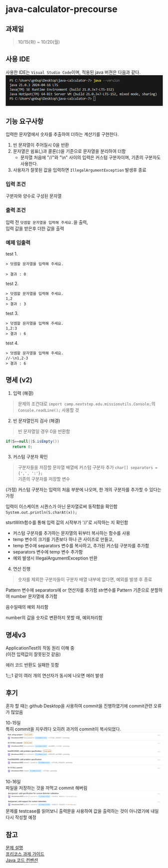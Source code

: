 # java-calculator-precourse

## 과제일
> 10/15(화) ~ 10/20(월)

## 사용 IDE
사용한 IDE는 `Visual Studio Code`이며, 적용된 java 버젼은 다음과 같다.<br>
![](./img/version.png)<br>


## 기능 요구사항
입력한 문자열에서 숫자를 추출하여 더하는 계산기를 구현한다.

1. 빈 문자열이 주어질시 0을 반환
2. 문자열은 쉼표(,)과 콜론(:)을 기준으로 문자열을 분리하여 더함
   - 문자열 처음에 "//"와 "\n" 사이의 입력은 커스텀 구분자이며, 기존의 구분자도 사용한다.
3. 사용자가 잘못된 값을 입력하면 `IllegalArgumentException` 발생후 종료

### 입력 조건
구분자와 양수로 구성된 문자열

### 출력 조건
입력 전 `덧셈할 문자열을 입력해 주세요.`을 출력,<br>
입력 값을 받은후 더한 값을 출력

### 예제 입출력
test 1.
```
> 덧셈할 문자열을 입력해 주세요.

> 결과 : 0
```
test 2.
```
> 덧셈할 문자열을 입력해 주세요.
1,2
> 결과 : 3
```
test 3.
```
> 덧셈할 문자열을 입력해 주세요.
1,2:3
> 결과 : 6
```
test 4.
```
> 덧셈할 문자열을 입력해 주세요.
//-\n1,2-3
> 결과 : 6
```
## 명세 (v2)
1. 입력 (해결)
> 문제의 조건대로 `import camp.nextstep.edu.missionutils.Console;`의 `Console.readLine();` 사용할 것

2. 빈 문자열인지 검사 (해결)
> 빈 문자열일 경우 0을 반환함
```java
if(S==null||S.isEmpty())
   return 0;
```

3. 커스텀 구분자 확인
> 구분자들을 저장할 문자열 배열에 커스텀 구분자 추가
`char[] separators = {',', ':'};`<br>
기존의 구분자를 저장할 변수

(가정) 커스텀 구분자는 입력의 처음 부분에 나오며, 한 개의 구분자를 추가할 수 있다는 가정

입력이 이스케이프 시퀀스가 아닌 문자열로써 동작함을 확인함
`System.out.println(S.charAt(x));`

stsrtWith함수를 통해 입력 값의 시작부가 '//'로 시작하는 지 확인함
- 커스텀 구분자를 추가하는 문자열의 뒤부터 복사하는 함수를 사용
- temp 변수의 크기를 기존보다 하나 큰 사이즈로 만들고,
- temp 변수에 separators 변수를 복사하고, 추가된 커스텀 구분자를 추가함
- separators 변수에 temp 변수 추가함
- 예외 발생시 IllegalArgumentException 반환


4. 연산 진행
> 숫자를 제외한 구분자들이 구분자 배열 내부에 없다면, 예외를 발생 후 종료

Pattern 변수에 separators에 or 연산자를 추가함
str변수를 Pattern 기준으로 분할하여 number 문자열에 추가함

음수일때의 예외 처리함

number의 값을 숫자로 변환하지 못할 때, 예외처리함 

## 명세v3
ApplicationTest의 작동 원리 이해 중<br>
(이전 입력값이 잘못된것 같음)

에러 코드 반환도 실패한 듯함

1;;;1 같이 여러 개의 연산자가 동시에 나오면 에러 발생


## 후기
혼자 할 때는 github Desktop을 사용하여 commit을 진행하였기에 commit관련 오류가 많았음

10-15일<br>
특히 commit을 지우려다 오히려 과거의 commit이 복사되었다.<br>
![](./img/error_001.png)<br>

10-16일<br>
파일을 저장하는 것을 까먹고 commit 해버림<br>
![](./img/error_002.png)<br>
문제를 testcase를 읽어보니 출력문을 사용하여 값을 출력하는 것이 아니였기에 내일 다시 작성할 예정

## 참고
[문제 설명](https://apply.techcourse.co.kr/assignment/14/mission/43)<br>
[프리코스 과제 가이드](https://github.com/woowacourse/woowacourse-docs/tree/main/precourse)<br>
[Java 코드 컨벤션](https://github.com/woowacourse/woowacourse-docs/tree/main/styleguide/java)